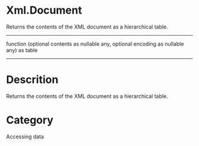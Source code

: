 ﻿# Xml.Document
Returns the contents of the XML document as a hierarchical table.
***
function (optional contents as nullable any, optional encoding as nullable any) as table
***
# Descrition 
Returns the contents of the XML document as a hierarchical table.
# Category 
Accessing data
